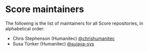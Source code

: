 # Score maintainers

The following is the list of maintainers for all Score repositories, in alphabetical order:

- Chris Stephenson (Humanitec) [@chrishumanitec](https://github.com/chrishumanitec)
- Susa Tünker (Humanitec) [@sujaya-sys](https://github.com/sujaya-sys)